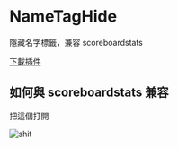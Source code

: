 # NameTagHide
隱藏名字標籤，兼容 scoreboardstats

 [下載插件](http://corneey.com/wBzcsX)
 
 ## 如何與 scoreboardstats 兼容
 
 把這個打開
 
 ![shit](https://images-ext-2.discordapp.net/external/VVNVOflh6dWVkUM9LfFBCBO6V5dlSbCrA8RBsdMCJs8/https/media.discordapp.net/attachments/535017942358687744/545285687818190848/0d529142f7dd191e3b46c726fedef08f.png)
